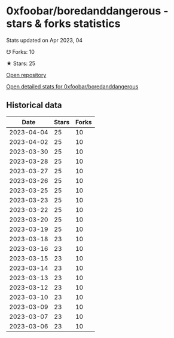 # 0xfoobar/boredanddangerous - stars & forks statistics

Stats updated on Apr 2023, 04

☋ Forks: 10

★ Stars: 25

[Open repository](https://github.com/0xfoobar/boredanddangerous)

[Open detailed stats for 0xfoobar/boredanddangerous](https://reviewgithub.com/rep/0xfoobar/boredanddangerous)

## Historical data
| Date | Stars | Forks |
|------|-------|-------|
| 2023-04-04 | 25 | 10 | 
| 2023-04-02 | 25 | 10 | 
| 2023-03-30 | 25 | 10 | 
| 2023-03-28 | 25 | 10 | 
| 2023-03-27 | 25 | 10 | 
| 2023-03-26 | 25 | 10 | 
| 2023-03-25 | 25 | 10 | 
| 2023-03-23 | 25 | 10 | 
| 2023-03-22 | 25 | 10 | 
| 2023-03-20 | 25 | 10 | 
| 2023-03-19 | 25 | 10 | 
| 2023-03-18 | 23 | 10 | 
| 2023-03-16 | 23 | 10 | 
| 2023-03-15 | 23 | 10 | 
| 2023-03-14 | 23 | 10 | 
| 2023-03-13 | 23 | 10 | 
| 2023-03-12 | 23 | 10 | 
| 2023-03-10 | 23 | 10 | 
| 2023-03-09 | 23 | 10 | 
| 2023-03-07 | 23 | 10 | 
| 2023-03-06 | 23 | 10 | 

